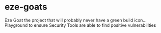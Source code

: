 # eze-goats
Eze Goat the project that will probably never have a green build icon...  Playground to ensure Security Tools are able to find positive vulnerabilities
